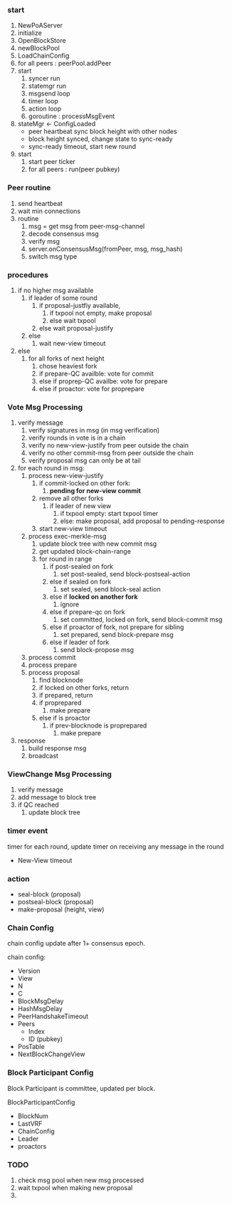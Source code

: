 
### start

1. NewPoAServer
2. initialize
3. OpenBlockStore
4. newBlockPool
5. LoadChainConfig
6. for all peers : peerPool.addPeer
7. start
   1. syncer run
   2. statemgr run
   3. msgsend loop
   4. timer loop
   5. action loop
   6. goroutine : processMsgEvent
8. stateMgr <- ConfigLoaded
   * peer heartbeat sync block height with other nodes
   * block height synced, change state to sync-ready
   * sync-ready timeout, start new round
9. start
   1.  start peer ticker
   2.  for all peers : run(peer pubkey)

### Peer routine

1. send heartbeat
2. wait min connections
3. routine
   1. msg = get msg from peer-msg-channel
   2. decode consensus msg
   3. verify msg
   4. server.onConsensusMsg(fromPeer, msg, msg_hash)
   5. switch msg type

### procedures

1. if no higher msg available
   1. if leader of some round
      1. if proposal-justfiy available, 
         1. if txpool not empty, make proposal
         2. else wait txpool
      2. else wait proposal-justify
   2. else
      1. wait new-view timeout
2. else
   1. for all forks of next height
      1. chose heaviest fork
      2. if prepare-QC availble: vote for commit
      3. else if proprep-QC availbe: vote for prepare
      4. else if proactor: vote for proprepare


### Vote Msg Processing

1. verify message 
   1. verify signatures in msg (in msg verification)
   2. verify rounds in vote is in a chain
   3. verify no new-view-justify from peer outside the chain
   4. verify no other commit-msg from peer outside the chain
   5. verify proposal msg can only be at tail
2. for each round in msg:
   1. process new-view-justify
      1. if commit-locked on other fork:
         1. **pending for new-view commit**
      2. remove all other forks
         1. if leader of new view
            1. if txpool empty: start txpool timer
            2. else: make proposal, add proposal to pending-response
      3. start new-view timeout
   2. process exec-merkle-msg
      1. update block tree with new commit msg
      2. get updated block-chain-range
      3. for round in range
         1. if post-sealed on fork
            1. set post-sealed, send block-postseal-action
         2. else if sealed on fork
            1. set sealed, send block-seal action
         3. else if **locked on another fork**
            1. ignore
         4. else if prepare-qc on fork
            1. set committed, locked on fork, send block-commit msg
         5. else if proactor of fork, not prepare for sibling
            1. set prepared, send block-prepare msg
         6. else if leader of fork
            1. send block-propose msg
   3. process commit
   4. process prepare
   5. process proposal
      1. find blocknode
      2. if locked on other forks, return
      3. if prepared, return
      4. if proprepared
         1. make prepare
      5. else if is proactor
         1. if prev-blocknode is proprepared
            1. make prepare
3. response
   1. build response msg
   2. broadcast

### ViewChange Msg Processing

1. verify message
2. add message to block tree
3. if QC reached
   1. update block tree



### timer event

timer for each round, update timer on receiving any message in the round

* New-View timeout


### action

* seal-block (proposal)
* postseal-block (proposal)
* make-proposal (height, view)

### Chain Config

chain config update after 1+ consensus epoch.

chain config:
* Version
* View
* N
* C
* BlockMsgDelay
* HashMsgDelay
* PeerHandshakeTimeout
* Peers
  * Index
  * ID (pubkey)
* PosTable
* NextBlockChangeView

### Block Participant Config

Block Participant is committee, updated per block.

BlockParticipantConfig
* BlockNum
* LastVRF
* ChainConfig
* Leader
* proactors


### TODO

1. check msg pool when new msg processed
2. wait txpool when making new proposal
3. 
